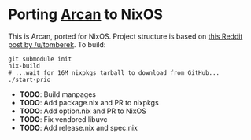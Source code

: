 # Porting [Arcan](https://arcan-fe.com/about/) to NixOS

This is Arcan, ported for NixOS.
Project structure is based on [this Reddit post by /u/tomberek](https://old.reddit.com/r/NixOS/comments/8tkllx/standard_project_structure/).
To build:

```
git submodule init
nix-build
# ...wait for 16M nixpkgs tarball to download from GitHub...
./start-prio
```

- **TODO**: Build manpages
- **TODO**: Add package.nix and PR to nixpkgs
- **TODO**: Add option.nix and PR to NixOS
- **TODO**: Fix vendored libuvc
- **TODO**: Add release.nix and spec.nix
